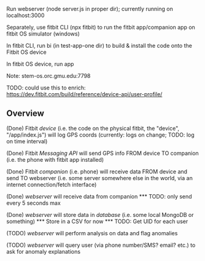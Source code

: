 Run webserver (node server.js in proper dir); currently running on localhost:3000 

Separately, use fitbit CLI (npx fitbit) to run the fitbit app/companion app on fitbit OS simulator (windows) 

In fitbit CLI, run bi (in test-app-one dir) to build & install the code onto the Fitbit OS device

In fitbit OS device, run app


Note: stem-os.orc.gmu.edu:7798

TODO: could use this to enrich: https://dev.fitbit.com/build/reference/device-api/user-profile/
## Overview 

(Done) Fitbit *device* (i.e. the code on the physical fitbit, the "device", "/app/index.js") will log GPS coords (currently: logs on change; TODO: log on time interval)

(Done) Fitbit *Messaging API* will send GPS info FROM device TO companion (i.e. the phone with fitbit app installed)

(Done) Fitbit *companion* (i.e. phone) will receive data FROM device and send TO webserver (i.e. some server somewhere else in the world, via an internet connection/fetch interface)

(Done) *webserver* will receive data from companion 
*** TODO: only send every 5 seconds max


(Done) *webserver* will store data in *database* (i.e. some local MongoDB or something)
*** Store in a CSV for now
*** TODO: Get UID for each user

(TODO) *webserver* will perform analysis on data and flag anomalies 

(TODO) *webserver* will query user (via phone number/SMS? email? etc.) to ask for anomaly explanations
